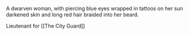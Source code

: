 A dwarven woman, with piercing blue eyes wrapped in tattoos on her sun darkened skin and long red hair braided into her beard.

Lieutenant for [[The City Guard]]